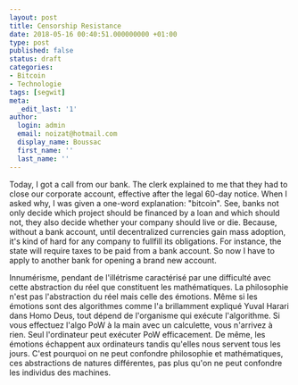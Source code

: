 ```yaml
---
layout: post
title: Censorship Resistance
date: 2018-05-16 00:40:51.000000000 +01:00
type: post
published: false
status: draft
categories:
- Bitcoin
- Technologie
tags: [segwit]
meta:
  _edit_last: '1'
author:
  login: admin
  email: noizat@hotmail.com
  display_name: Boussac
  first_name: ''
  last_name: ''
---
```


Today, I got a call from our bank. The clerk explained to me that they had to close our corporate account, effective after the legal 60-day notice.
When I asked why, I was given a one-word explanation: "bitcoin".
See, banks not only decide which project should be financed by a loan and which should not, they also decide whether your company should live or die.
Because, without a bank account, until decentralized currencies gain mass adoption, it's kind of hard for any company to fullfill its obligations.
For instance, the state will require taxes to be paid from a bank account.
So now I have to apply to another bank for opening a brand new account.

Innumérisme, pendant de l'illétrisme
caractérisé par une difficulté avec cette abstraction du réel que constituent les mathématiques.
La philosophie n'est pas l'abstraction du réel mais celle des émotions.
Même si les émotions sont des algorithmes comme l'a brillamment expliqué Yuval Harari dans Homo Deus, tout dépend de l'organisme qui exécute l'algorithme.
Si vous effectuez l'algo PoW à la main avec un calculette, vous n'arrivez à rien. Seul l'ordinateur peut exécuter PoW efficacement.
De même, les émotions échappent aux ordinateurs tandis qu'elles nous servent tous les jours.
C'est pourquoi on ne peut confondre philosophie et mathématiques, ces abstractions de natures différentes, pas plus qu'on ne peut confondre les individus des machines.
